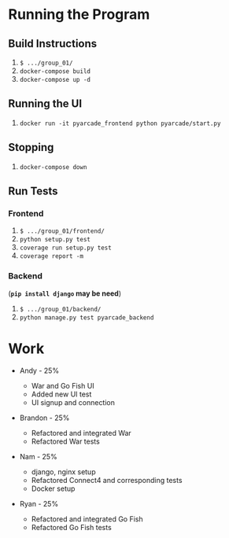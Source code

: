 # Running the Program
## Build Instructions
1. ```$ .../group_01/```
1. ```docker-compose build```
1. ```docker-compose up -d```

## Running the UI
1. ```docker run -it pyarcade_frontend python pyarcade/start.py```

## Stopping
1. ```docker-compose down```

## Run Tests
### Frontend
1. ```$ .../group_01/frontend/```
2. ```python setup.py test```
3. ```coverage run setup.py test```
4. ```coverage report -m```

### Backend
(**```pip install django``` may be need**)
1. ```$ .../group_01/backend/```
2. ```python manage.py test pyarcade_backend```

# Work
- Andy - 25%
    - War and Go Fish UI
    - Added new UI test
    - UI signup and connection

- Brandon - 25%
    - Refactored and integrated War
    - Refactored War tests

- Nam - 25%
    - django, nginx setup
    - Refactored Connect4 and corresponding tests
    - Docker setup

- Ryan - 25%
    - Refactored and integrated Go Fish
    - Refactored Go Fish tests
